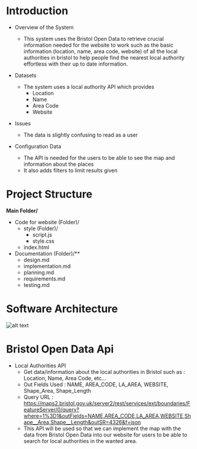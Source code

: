 # Introduction

* Overview of the System
  - This system uses the Bristol Open Data to retrieve crucial information needed for the website to work such as the basic information (location, name, area code, website) of all the local authorities in bristol
  to help people find the nearest local authority effortless with their up to date information.

* Datasets
  - The system uses a local authority API which provides
    - Location
    - Name
    - Area Code
    - Website

* Issues
  - The data is slightly confusing to read as a user

* Configuration Data
  - The API is needed for the users to be able to see the map and information about the places
  - It also adds filters to limit results given

# Project Structure

**Main Folder/**

 - Code for website (Folder)/
   - style (Folder)/
     - script.js
     - style.css
   - index.html
 - Documentation (Folder)/**
   - design.md
   - implementation.md
   - planning.md
   - requirements.md
   - testing.md

# Software Architecture

![alt text](image.png)

# Bristol Open Data Api

* Local Authorities API
  - Get data/information about the local authorities in Bristol such as : Location, Name, Area Code, etc...
  - Out Fields Used : NAME, AREA_CODE, LA_AREA, WEBSITE, Shape_Area, Shape_Length
  - Query URL : https://maps2.bristol.gov.uk/server2/rest/services/ext/boundaries/FeatureServer/0/query?where=1%3D1&outFields=NAME,AREA_CODE,LA_AREA,WEBSITE,Shape__Area,Shape__Length&outSR=4326&f=json
  - This API will be used so that we can implement the map with the data from Bristol Open Data into our website for users to be able to search for local authorities in the wanted area.
